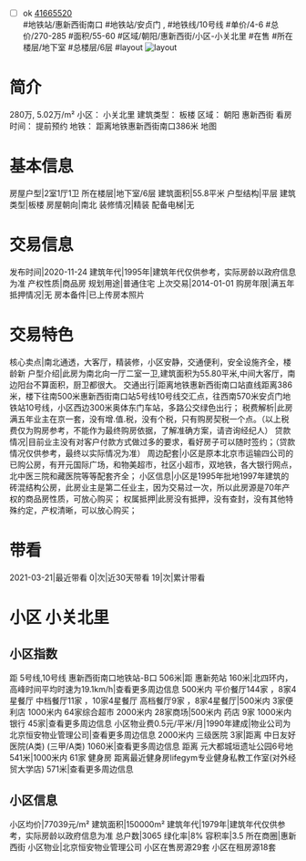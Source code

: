 - [ ] ok [41665520](https://bj.5i5j.com/ershoufang/41665520.html)  
 #地铁站/惠新西街南口 #地铁站/安贞门 ,  #地铁线/10号线
#单价/4-6 #总价/270-285 #面积/55-60   #区域/朝阳/惠新西街/小区-小关北里 #在售 #所在楼层/地下室 #总楼层/6层 #layout 
![layout](http://image16.5i5j.com/erp/house/4166/41665520/huxing/pjnonhjk240fd113.jpg_P5.jpg) 
# 简介 
 280万,  5.02万/m² 
小区： 小关北里
建筑类型： 板楼
区域： 朝阳 惠新西街
看房时间： 提前预约
地铁： 距离地铁惠新西街南口386米 地图
# 基本信息 
 房屋户型|2室1厅1卫
所在楼层|地下室/6层
建筑面积|55.8平米
户型结构|平层
建筑类型|板楼
房屋朝向|南北
装修情况|精装
配备电梯|无
# 交易信息 
 发布时间|2020-11-24
建筑年代|1995年|建筑年代仅供参考，实际房龄以政府信息为准
产权性质|商品房
规划用途|普通住宅
上次交易|2014-01-01
购房年限|满五年
抵押情况|无
房本备件|已上传房本照片
# 交易特色 
 核心卖点|南北通透，大客厅，精装修，小区安静，交通便利，安全设施齐全，楼龄新
户型介绍|此房为南北向一厅二室一卫,建筑面积为55.80平米,中间大客厅，南边阳台不算面积，厨卫都很大。
交通出行|距离地铁惠新西街南口站直线距离386米，楼下往南500米惠新西街南口站5号线10号线交汇点，往西南570米安贞门地铁站10号线，小区西边300米奥体东门车站，多路公交绿色出行；
税费解析|此房满五年业主在京一套，没有增.值.税，没有个税，只有购房契税一个点。（以上税费仅为购房参考，不能作为最终购房依据，了解准确方案，请咨询经纪人）
贷款情况|目前业主没有对客户付款方式做过多的要求，看好房子可以随时签约；（贷款情况仅供参考，最终以实际情况为准）
周边配套|小区是原本北京市运输四公司的已购公房，有开元国际广场，和物美超市，社区小超市，双地铁，各大银行网点，北中医三院和藏医院等等配套齐全；
小区信息|小区是1995年批地1997年建筑的砖混结构公房，此房业主是第二任业主，因为交易过一次，所以此房源是70年产权的商品房性质，可放心购买；
权属抵押|此房没有抵押，没有查封，没有其他特殊约定，产权清晰，可以放心购买；
# 带看 
 2021-03-21|最近带看	 0|次|近30天带看	 19|次|累计带看
# 小区 小关北里
## 小区指数 
 距 5号线,10号线 惠新西街南口地铁站-B口 506米|距 惠新苑站 160米|北四环内， 高峰时间平均时速为19.1km/h|查看更多周边信息
500米内 平价餐厅144家 ，8家4星餐厅
中档餐厅11家 ，10家4星餐厅
高档餐厅9家 ，8家4星餐厅|500米内 3家便利店
1000米内 64家综合超市
2000米内 28家商场|500米内 药店 9家
1000米内 银行 45家|查看更多周边信息
小区物业费0.5元/平米/月|1990年建成|物业公司为北京恒安物业管理公司|查看更多周边信息
2000米内 三级医院 3家|距离 中日友好医院(A类) (三甲/A类) 1060米|查看更多周边信息
距离 元大都城垣遗址公园6号地 541米|1000米内 61家 健身房
距离最近健身房lifegym专业健身私教工作室(对外经贸大学店) 571米|查看更多周边信息
## 小区信息 
 小区均价|77039元/m²
建筑面积|150000m²
建筑年代|1979年|建筑年代仅供参考，实际房龄以政府信息为准
总户数|3065
绿化率|8%
容积率|3.5
所在商圈|惠新西街
小区物业|北京恒安物业管理公司
小区在售房源29套
小区在租房源18套
